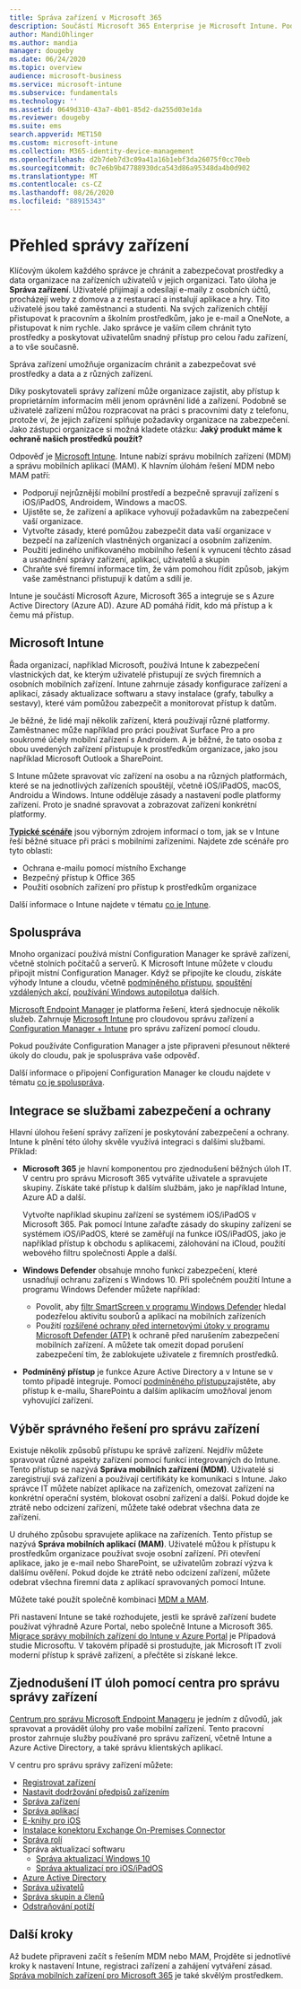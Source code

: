 ```yaml
---
title: Správa zařízení v Microsoft 365
description: Součástí Microsoft 365 Enterprise je Microsoft Intune. Podívejte se, jak Intune zajišťuje správu mobilních zařízení a správu mobilních aplikací pro vaši organizaci. Čtení běžných scénářů a použití Intune k nasazení Microsoft 365 ve vašem prostředí.
author: MandiOhlinger
ms.author: mandia
manager: dougeby
ms.date: 06/24/2020
ms.topic: overview
audience: microsoft-business
ms.service: microsoft-intune
ms.subservice: fundamentals
ms.technology: ''
ms.assetid: 0649d310-43a7-4b01-85d2-da255d03e1da
ms.reviewer: dougeby
ms.suite: ems
search.appverid: MET150
ms.custom: microsoft-intune
ms.collection: M365-identity-device-management
ms.openlocfilehash: d2b7deb7d3c09a41a16b1ebf3da26075f0cc70eb
ms.sourcegitcommit: 0c7e6b9b47788930dca543d86a95348da4b0d902
ms.translationtype: MT
ms.contentlocale: cs-CZ
ms.lasthandoff: 08/26/2020
ms.locfileid: "88915343"
---
```

# <a name="device-management-overview"></a>Přehled správy zařízení

Klíčovým úkolem každého správce je chránit a zabezpečovat prostředky a data organizace na zařízeních uživatelů v jejich organizaci. Tato úloha je **Správa zařízení**. Uživatelé přijímají a odesílají e-maily z osobních účtů, procházejí weby z domova a z restaurací a instalují aplikace a hry. Tito uživatelé jsou také zaměstnanci a studenti. Na svých zařízeních chtějí přistupovat k pracovním a školním prostředkům, jako je e-mail a OneNote, a přistupovat k nim rychle. Jako správce je vaším cílem chránit tyto prostředky a poskytovat uživatelům snadný přístup pro celou řadu zařízení, a to vše současně.

Správa zařízení umožňuje organizacím chránit a zabezpečovat své prostředky a data a z různých zařízení.

Díky poskytovateli správy zařízení může organizace zajistit, aby přístup k proprietárním informacím měli jenom oprávnění lidé a zařízení. Podobně se uživatelé zařízení můžou rozpracovat na práci s pracovními daty z telefonu, protože ví, že jejich zařízení splňuje požadavky organizace na zabezpečení. Jako zástupci organizace si možná kladete otázku: **Jaký produkt máme k ochraně našich prostředků použít?**

Odpověď je [Microsoft Intune](what-is-intune.md). Intune nabízí správu mobilních zařízení (MDM) a správu mobilních aplikací (MAM). K hlavním úlohám řešení MDM nebo MAM patří:

- Podporují nejrůznější mobilní prostředí a bezpečně spravují zařízení s iOS/iPadOS, Androidem, Windows a macOS.
- Ujistěte se, že zařízení a aplikace vyhovují požadavkům na zabezpečení vaší organizace.
- Vytvořte zásady, které pomůžou zabezpečit data vaší organizace v bezpečí na zařízeních vlastněných organizací a osobním zařízením.
- Použití jediného unifikovaného mobilního řešení k vynucení těchto zásad a usnadnění správy zařízení, aplikací, uživatelů a skupin
- Chraňte své firemní informace tím, že vám pomohou řídit způsob, jakým vaše zaměstnanci přistupují k datům a sdílí je.

Intune je součástí Microsoft Azure, Microsoft 365 a integruje se s Azure Active Directory (Azure AD). Azure AD pomáhá řídit, kdo má přístup a k čemu má přístup.

## <a name="microsoft-intune"></a>Microsoft Intune

Řada organizací, například Microsoft, používá Intune k zabezpečení vlastnických dat, ke kterým uživatelé přistupují ze svých firemních a osobních mobilních zařízení. Intune zahrnuje zásady konfigurace zařízení a aplikací, zásady aktualizace softwaru a stavy instalace (grafy, tabulky a sestavy), které vám pomůžou zabezpečit a monitorovat přístup k datům.

Je běžné, že lidé mají několik zařízení, která používají různé platformy. Zaměstnanec může například pro práci používat Surface Pro a pro soukromé účely mobilní zařízení s Androidem. A je běžné, že tato osoba z obou uvedených zařízení přistupuje k prostředkům organizace, jako jsou například Microsoft Outlook a SharePoint.

S Intune můžete spravovat víc zařízení na osobu a na různých platformách, které se na jednotlivých zařízeních spouštějí, včetně iOS/iPadOS, macOS, Androidu a Windows. Intune odděluje zásady a nastavení podle platformy zařízení. Proto je snadné spravovat a zobrazovat zařízení konkrétní platformy.

**[Typické scénáře](common-scenarios.md)** jsou výborným zdrojem informací o tom, jak se v Intune řeší běžné situace při práci s mobilními zařízeními. Najdete zde scénáře pro tyto oblasti:  

- Ochrana e-mailu pomocí místního Exchange
- Bezpečný přístup k Office 365
- Použití osobních zařízení pro přístup k prostředkům organizace

Další informace o Intune najdete v tématu [co je Intune](what-is-intune.md).

## <a name="co-management"></a>Spoluspráva

Mnoho organizací používá místní Configuration Manager ke správě zařízení, včetně stolních počítačů a serverů. K Microsoft Intune můžete v cloudu připojit místní Configuration Manager. Když se připojíte ke cloudu, získáte výhody Intune a cloudu, včetně [podmíněného přístupu](../../configmgr/comanage/quickstart-conditional-access.md), [spouštění vzdálených akcí](../../configmgr/comanage/quickstart-remote-actions.md), [používání Windows autopilotu](../../configmgr/comanage/quickstart-autopilot.md)a dalších.

[Microsoft Endpoint Manager](../../endpoint-manager-overview.md) je platforma řešení, která sjednocuje několik služeb. Zahrnuje [Microsoft Intune](what-is-intune.md) pro cloudovou správu zařízení a [Configuration Manager + Intune](../../configmgr/comanage/overview.md) pro správu zařízení pomocí cloudu.

Pokud používáte Configuration Manager a jste připraveni přesunout některé úkoly do cloudu, pak je spoluspráva vaše odpověď.

Další informace o připojení Configuration Manager ke cloudu najdete v tématu [co je spoluspráva](../../configmgr/comanage/overview.md).

## <a name="integration-with-secure-and-protect-services"></a>Integrace se službami zabezpečení a ochrany

Hlavní úlohou řešení správy zařízení je poskytování zabezpečení a ochrany. Intune k plnění této úlohy skvěle využívá integraci s dalšími službami. Příklad:

- **Microsoft 365** je hlavní komponentou pro zjednodušení běžných úloh IT. V centru pro správu Microsoft 365 vytváříte uživatele a spravujete skupiny. Získáte také přístup k dalším službám, jako je například Intune, Azure AD a další.

  Vytvořte například skupinu zařízení se systémem iOS/iPadOS v Microsoft 365. Pak pomocí Intune zařaďte zásady do skupiny zařízení se systémem iOS/iPadOS, které se zaměřují na funkce iOS/iPadOS, jako je například přístup k obchodu s aplikacemi, zálohování na iCloud, použití webového filtru společnosti Apple a další.

- **Windows Defender** obsahuje mnoho funkcí zabezpečení, které usnadňují ochranu zařízení s Windows 10. Při společném použití Intune a programu Windows Defender můžete například:

  - Povolit, aby [filtr SmartScreen v programu Windows Defender](../protect/endpoint-protection-windows-10.md) hledal podezřelou aktivitu souborů a aplikací na mobilních zařízeních
  - Použití [rozšířené ochrany před internetovými útoky v programu Microsoft Defender (ATP)](../protect/advanced-threat-protection.md) k ochraně před narušením zabezpečení mobilních zařízení. A můžete tak omezit dopad porušení zabezpečení tím, že zablokujete uživatele z firemních prostředků.

- **Podmíněný přístup** je funkce Azure Active Directory a v Intune se v tomto případě integruje. Pomocí [podmíněného přístupu](../protect/conditional-access.md)zajistěte, aby přístup k e-mailu, SharePointu a dalším aplikacím umožňoval jenom vyhovující zařízení.

## <a name="choose-the-device-management-solution-thats-right-for-you"></a>Výběr správného řešení pro správu zařízení

Existuje několik způsobů přístupu ke správě zařízení. Nejdřív můžete spravovat různé aspekty zařízení pomocí funkcí integrovaných do Intune. Tento přístup se nazývá **Správa mobilních zařízení (MDM)**. Uživatelé si zaregistrují svá zařízení a používají certifikáty ke komunikaci s Intune. Jako správce IT můžete nabízet aplikace na zařízeních, omezovat zařízení na konkrétní operační systém, blokovat osobní zařízení a další. Pokud dojde ke ztrátě nebo odcizení zařízení, můžete také odebrat všechna data ze zařízení.

U druhého způsobu spravujete aplikace na zařízeních. Tento přístup se nazývá **Správa mobilních aplikací (MAM)**. Uživatelé můžou k přístupu k prostředkům organizace používat svoje osobní zařízení. Při otevření aplikace, jako je e-mail nebo SharePoint, se uživatelům zobrazí výzva k dalšímu ověření. Pokud dojde ke ztrátě nebo odcizení zařízení, můžete odebrat všechna firemní data z aplikací spravovaných pomocí Intune.

Můžete také použít společně kombinaci [MDM a MAM](byod-technology-decisions.md).

Při nastavení Intune se také rozhodujete, jestli ke správě zařízení budete používat výhradně Azure Portal, nebo společně Intune a Microsoft 365. [Migrace správy mobilních zařízení do Intune v Azure Portal](https://www.microsoft.com/itshowcase/Article/Content/1042/Migrating-mobile-device-management-to-Intune-in-the-Azure-portal) je Případová studie Microsoftu. V takovém případě si prostudujte, jak Microsoft IT zvolí moderní přístup k správě zařízení, a přečtěte si získané lekce.

## <a name="simplify-it-tasks-using-the-device-management-admin-center"></a>Zjednodušení IT úloh pomocí centra pro správu správy zařízení

[Centrum pro správu Microsoft Endpoint Manageru](https://go.microsoft.com/fwlink/?linkid=2109431) je jedním z důvodů, jak spravovat a provádět úlohy pro vaše mobilní zařízení. Tento pracovní prostor zahrnuje služby používané pro správu zařízení, včetně Intune a Azure Active Directory, a také správu klientských aplikací.

V centru pro správu správy zařízení můžete:

- [Registrovat zařízení](../enrollment/device-enrollment.md)
- [Nastavit dodržování předpisů zařízením](../protect/device-compliance-get-started.md)
- [Správa zařízení](../remote-actions/device-management.md)
- [Správa aplikací](../apps/app-management.md)  
- [E-knihy pro iOS](../apps/vpp-ebooks-ios.md)  
- [Instalace konektoru Exchange On-Premises Connector](../protect/exchange-connector-install.md)  
- [Správa rolí](role-based-access-control.md)  
- Správa aktualizací softwaru
  - [Správa aktualizací Windows 10](../protect/windows-update-for-business-configure.md)  
  - [Správa aktualizací pro iOS/iPadOS](../protect/software-updates-ios.md)  
- [Azure Active Directory](/azure/active-directory)  
- [Správa uživatelů](/azure/active-directory/fundamentals/add-users-azure-active-directory)
- [Správa skupin a členů](/azure/active-directory/fundamentals/active-directory-manage-groups)
- [Odstraňování potíží](help-desk-operators.md)

## <a name="next-steps"></a>Další kroky

Až budete připraveni začít s řešením MDM nebo MAM, Projděte si jednotlivé kroky k nastavení Intune, registraci zařízení a zahájení vytváření zásad. [Správa mobilních zařízení pro Microsoft 365](/microsoft-365/enterprise/mobility-infrastructure) je také skvělým prostředkem.